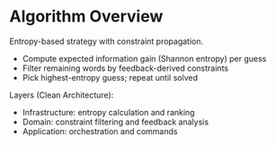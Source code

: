# Algorithm Overview

Entropy-based strategy with constraint propagation.

-   Compute expected information gain (Shannon entropy) per guess
-   Filter remaining words by feedback-derived constraints
-   Pick highest-entropy guess; repeat until solved

Layers (Clean Architecture):

-   Infrastructure: entropy calculation and ranking
-   Domain: constraint filtering and feedback analysis
-   Application: orchestration and commands
